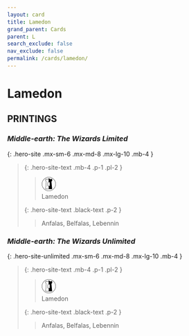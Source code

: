```yaml
---
layout: card
title: Lamedon
grand_parent: Cards
parent: L
search_exclude: false
nav_exclude: false
permalink: /cards/lamedon/
---
```


# Lamedon


## PRINTINGS


### _Middle-earth: The Wizards Limited_

{: .hero-site .mx-sm-6 .mx-md-8 .mx-lg-10 .mb-4 }
> {: .hero-site-text .mb-4 .p-1 .pl-2 }
> > <div class="card-mp"><img src="/assets/images/border-land.svg"></div>
> > <div class="character-card-name">Lamedon</div>
>
> {: .hero-site-text .black-text .p-2 }
> > Anfalas, Belfalas, Lebennin 
> 

### _Middle-earth: The Wizards Unlimited_

{: .hero-site-unlimited .mx-sm-6 .mx-md-8 .mx-lg-10 .mb-4 }
> {: .hero-site-text .mb-4 .p-1 .pl-2 }
> > <div class="card-mp"><img src="/assets/images/border-land.svg"></div>
> > <div class="character-card-name">Lamedon</div>
>
> {: .hero-site-text .black-text .p-2 }
> > Anfalas, Belfalas, Lebennin 
> 
